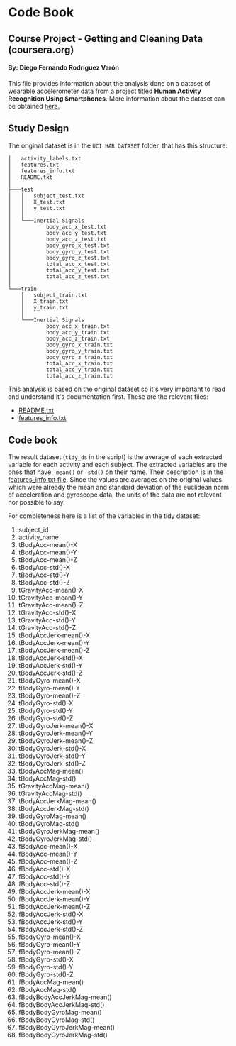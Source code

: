 # Code Book
## Course Project - Getting and Cleaning Data (coursera.org) 
#### By: Diego Fernando Rodríguez Varón

This file provides information about the analysis done on a dataset of wearable 
accelerometer data from a project titled __Human Activity Recognition Using 
Smartphones__. More information about the dataset can be obtained [here.](http://archive.ics.uci.edu/ml/datasets/Human+Activity+Recognition+Using+Smartphones)

## Study Design 

The original dataset is in the `UCI HAR DATASET` folder, that has this 
structure:
```
│   activity_labels.txt
│   features.txt
│   features_info.txt
│   README.txt
│
├───test
│   │   subject_test.txt
│   │   X_test.txt
│   │   y_test.txt
│   │
│   └───Inertial Signals
│           body_acc_x_test.txt
│           body_acc_y_test.txt
│           body_acc_z_test.txt
│           body_gyro_x_test.txt
│           body_gyro_y_test.txt
│           body_gyro_z_test.txt
│           total_acc_x_test.txt
│           total_acc_y_test.txt
│           total_acc_z_test.txt
│
└───train
    │   subject_train.txt
    │   X_train.txt
    │   y_train.txt
    │
    └───Inertial Signals
            body_acc_x_train.txt
            body_acc_y_train.txt
            body_acc_z_train.txt
            body_gyro_x_train.txt
            body_gyro_y_train.txt
            body_gyro_z_train.txt
            total_acc_x_train.txt
            total_acc_y_train.txt
            total_acc_z_train.txt
```
This analysis is based on the original dataset so it's very important to 
read and understand it's documentation first. These are the relevant files:
- [README.txt](UCI&#32;HAR&#32;DATASET/README.txt)
- [features_info.txt](UCI&#32;HAR&#32;DATASET/features_info.txt)

## Code book

The result dataset (`tidy_ds` in the script) is the average of each extracted 
variable for each activity and each subject. The extracted variables are the 
ones that have `-mean()` or `-std()` on their name. Their description is in the 
[features_info.txt file](UCI&#32;HAR&#32;DATASET/features_info.txt). Since the values are averages on 
the  original values which were already the mean and standard deviation of the 
euclidean norm of acceleration and gyroscope data, the units of the data are not 
relevant nor possible to say.

For completeness here is a list of the variables in the tidy dataset:

1. subject_id
1. activity_name
1. tBodyAcc-mean()-X
1. tBodyAcc-mean()-Y
1. tBodyAcc-mean()-Z
1. tBodyAcc-std()-X
1. tBodyAcc-std()-Y
1. tBodyAcc-std()-Z
1. tGravityAcc-mean()-X
1. tGravityAcc-mean()-Y
1. tGravityAcc-mean()-Z
1. tGravityAcc-std()-X
1. tGravityAcc-std()-Y
1. tGravityAcc-std()-Z
1. tBodyAccJerk-mean()-X
1. tBodyAccJerk-mean()-Y
1. tBodyAccJerk-mean()-Z
1. tBodyAccJerk-std()-X
1. tBodyAccJerk-std()-Y
1. tBodyAccJerk-std()-Z
1. tBodyGyro-mean()-X
1. tBodyGyro-mean()-Y
1. tBodyGyro-mean()-Z
1. tBodyGyro-std()-X
1. tBodyGyro-std()-Y
1. tBodyGyro-std()-Z
1. tBodyGyroJerk-mean()-X
1. tBodyGyroJerk-mean()-Y
1. tBodyGyroJerk-mean()-Z
1. tBodyGyroJerk-std()-X
1. tBodyGyroJerk-std()-Y
1. tBodyGyroJerk-std()-Z
1. tBodyAccMag-mean()
1. tBodyAccMag-std()
1. tGravityAccMag-mean()
1. tGravityAccMag-std()
1. tBodyAccJerkMag-mean()
1. tBodyAccJerkMag-std()
1. tBodyGyroMag-mean()
1. tBodyGyroMag-std()
1. tBodyGyroJerkMag-mean()
1. tBodyGyroJerkMag-std()
1. fBodyAcc-mean()-X
1. fBodyAcc-mean()-Y
1. fBodyAcc-mean()-Z
1. fBodyAcc-std()-X
1. fBodyAcc-std()-Y
1. fBodyAcc-std()-Z
1. fBodyAccJerk-mean()-X
1. fBodyAccJerk-mean()-Y
1. fBodyAccJerk-mean()-Z
1. fBodyAccJerk-std()-X
1. fBodyAccJerk-std()-Y
1. fBodyAccJerk-std()-Z
1. fBodyGyro-mean()-X
1. fBodyGyro-mean()-Y
1. fBodyGyro-mean()-Z
1. fBodyGyro-std()-X
1. fBodyGyro-std()-Y
1. fBodyGyro-std()-Z
1. fBodyAccMag-mean()
1. fBodyAccMag-std()
1. fBodyBodyAccJerkMag-mean()
1. fBodyBodyAccJerkMag-std()
1. fBodyBodyGyroMag-mean()
1. fBodyBodyGyroMag-std()
1. fBodyBodyGyroJerkMag-mean()
1. fBodyBodyGyroJerkMag-std()